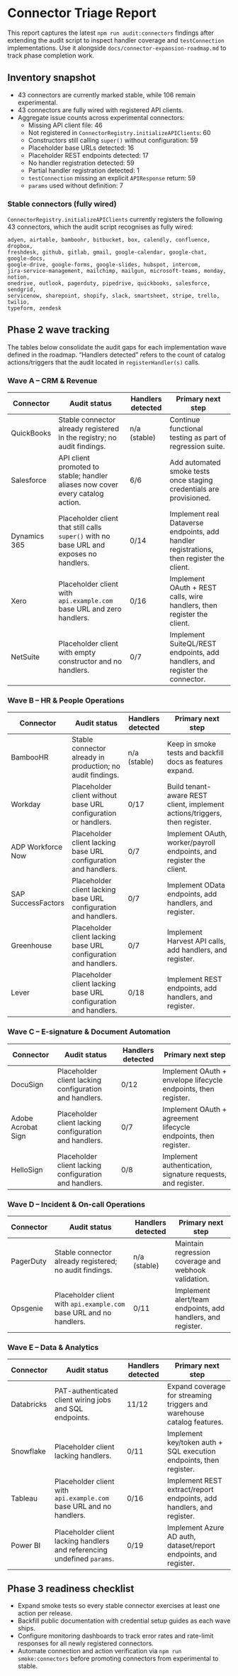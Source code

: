 # Connector Triage Report

This report captures the latest `npm run audit:connectors` findings after
extending the audit script to inspect handler coverage and `testConnection`
implementations. Use it alongside `docs/connector-expansion-roadmap.md` to track
phase completion work.

## Inventory snapshot
- 43 connectors are currently marked stable, while 106 remain experimental.
- 43 connectors are fully wired with registered API clients.
- Aggregate issue counts across experimental connectors:
  - Missing API client file: 46
  - Not registered in `ConnectorRegistry.initializeAPIClients`: 60
  - Constructors still calling `super()` without configuration: 59
  - Placeholder base URLs detected: 16
  - Placeholder REST endpoints detected: 17
  - No handler registration detected: 59
  - Partial handler registration detected: 1
  - `testConnection` missing an explicit `APIResponse` return: 59
  - `params` used without definition: 7

### Stable connectors (fully wired)

`ConnectorRegistry.initializeAPIClients` currently registers the following 43
connectors, which the audit script recognises as fully wired:

```
adyen, airtable, bamboohr, bitbucket, box, calendly, confluence, dropbox,
freshdesk, github, gitlab, gmail, google-calendar, google-chat, google-docs,
google-drive, google-forms, google-slides, hubspot, intercom,
jira-service-management, mailchimp, mailgun, microsoft-teams, monday, notion,
onedrive, outlook, pagerduty, pipedrive, quickbooks, salesforce, sendgrid,
servicenow, sharepoint, shopify, slack, smartsheet, stripe, trello, twilio,
typeform, zendesk
```

## Phase 2 wave tracking
The tables below consolidate the audit gaps for each implementation wave defined
in the roadmap. “Handlers detected” refers to the count of catalog
actions/triggers that the audit located in `registerHandler(s)` calls.

### Wave A – CRM & Revenue
| Connector | Audit status | Handlers detected | Primary next step |
| --- | --- | --- | --- |
| QuickBooks | Stable connector already registered in the registry; no audit findings. | n/a (stable) | Continue functional testing as part of regression suite. |
| Salesforce | API client promoted to stable; handler aliases now cover every catalog action. | 6/6 | Add automated smoke tests once staging credentials are provisioned. |
| Dynamics 365 | Placeholder client that still calls `super()` with no base URL and exposes no handlers. | 0/14 | Implement real Dataverse endpoints, add handler registrations, then register the client. |
| Xero | Placeholder client with `api.example.com` base URL and zero handlers. | 0/16 | Implement OAuth + REST calls, wire handlers, then register the client. |
| NetSuite | Placeholder client with empty constructor and no handlers. | 0/7 | Implement SuiteQL/REST endpoints, add handlers, and register the connector. |

### Wave B – HR & People Operations
| Connector | Audit status | Handlers detected | Primary next step |
| --- | --- | --- | --- |
| BambooHR | Stable connector already in production; no audit findings. | n/a (stable) | Keep in smoke tests and backfill docs as features expand. |
| Workday | Placeholder client without base URL configuration or handlers. | 0/17 | Build tenant-aware REST client, implement actions/triggers, then register. |
| ADP Workforce Now | Placeholder client lacking base URL configuration and handlers. | 0/7 | Implement OAuth, worker/payroll endpoints, and register the client. |
| SAP SuccessFactors | Placeholder client lacking base URL configuration and handlers. | 0/7 | Implement OData endpoints, add handlers, and register. |
| Greenhouse | Placeholder client lacking base URL configuration and handlers. | 0/7 | Implement Harvest API calls, add handlers, and register. |
| Lever | Placeholder client lacking base URL configuration and handlers. | 0/18 | Implement REST endpoints, add handlers, and register. |

### Wave C – E-signature & Document Automation
| Connector | Audit status | Handlers detected | Primary next step |
| --- | --- | --- | --- |
| DocuSign | Placeholder client lacking configuration and handlers. | 0/12 | Implement OAuth + envelope lifecycle endpoints, then register. |
| Adobe Acrobat Sign | Placeholder client lacking configuration and handlers. | 0/7 | Implement OAuth + agreement lifecycle endpoints, then register. |
| HelloSign | Placeholder client lacking configuration and handlers. | 0/8 | Implement authentication, signature requests, and register. |

### Wave D – Incident & On-call Operations
| Connector | Audit status | Handlers detected | Primary next step |
| --- | --- | --- | --- |
| PagerDuty | Stable connector already registered; no audit findings. | n/a (stable) | Maintain regression coverage and webhook validation. |
| Opsgenie | Placeholder client with `api.example.com` base URL and no handlers. | 0/11 | Implement alert/team endpoints, add handlers, and register. |

### Wave E – Data & Analytics
| Connector | Audit status | Handlers detected | Primary next step |
| --- | --- | --- | --- |
| Databricks | PAT-authenticated client wiring jobs and SQL endpoints. | 11/12 | Expand coverage for streaming triggers and warehouse catalog features. |
| Snowflake | Placeholder client lacking handlers. | 0/11 | Implement key/token auth + SQL execution endpoints, then register. |
| Tableau | Placeholder client with `api.example.com` base URL and no handlers. | 0/16 | Implement REST extract/report endpoints, add handlers, and register. |
| Power BI | Placeholder client lacking handlers and referencing undefined `params`. | 0/19 | Implement Azure AD auth, dataset/report endpoints, and register. |

## Phase 3 readiness checklist
- Expand smoke tests so every stable connector exercises at least one action per
  release.
- Backfill public documentation with credential setup guides as each wave ships.
- Configure monitoring dashboards to track error rates and rate-limit responses
  for all newly registered connectors.
- Automate connection and action verification via `npm run smoke:connectors`
  before promoting connectors from experimental to stable.
